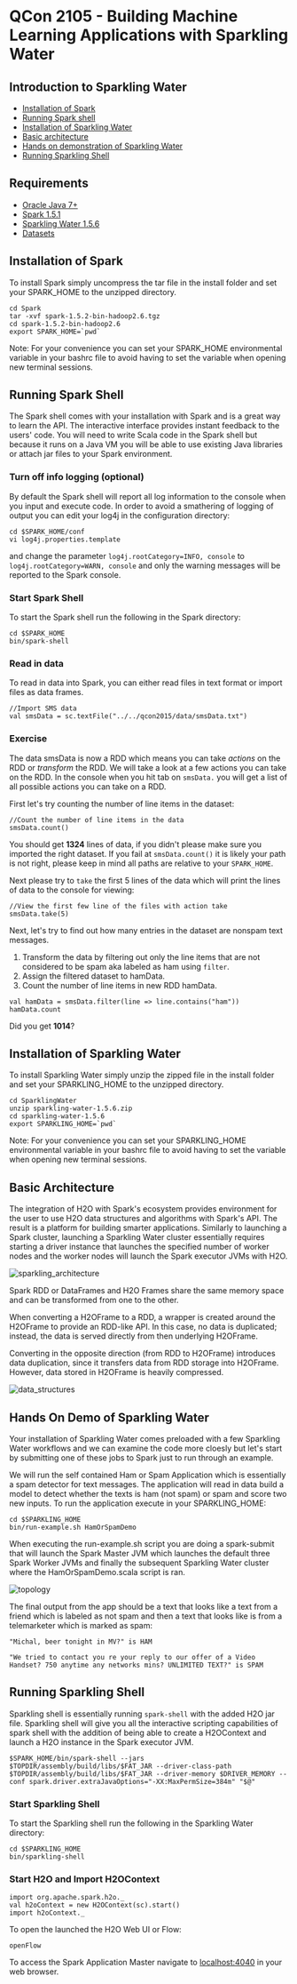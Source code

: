 # QCon 2105 - Building Machine Learning Applications with Sparkling Water

## Introduction to Sparkling Water

- [Installation of Spark](#installation_of_spark)
- [Running Spark shell](#running_spark_shell)
- [Installation of Sparkling Water](#installation_of_sparkling)
- [Basic architecture](#basic_architecture)
- [Hands on demonstration of Sparkling Water](#hands_on)
- [Running Sparkling Shell](#run_it_yourself)

## Requirements
 
 - [Oracle Java 7+](http://www.oracle.com/technetwork/java/javase/downloads/jdk7-downloads-1880260.html) 
 - [Spark 1.5.1](http://spark.apache.org/downloads.html) 
 - [Sparkling Water 1.5.6](http://h2o-release.s3.amazonaws.com/sparkling-water/rel-1.5/6/index.html)
 - [Datasets](https://raw.githubusercontent.com/h2oai/sparkling-water/master/examples/smalldata/smsData.txt) 

## Installation of Spark

To install Spark simply uncompress the tar file in the install folder and set your SPARK_HOME to the unzipped directory.

```
cd Spark
tar -xvf spark-1.5.2-bin-hadoop2.6.tgz
cd spark-1.5.2-bin-hadoop2.6
export SPARK_HOME=`pwd`
```
Note: For your convenience you can set your SPARK_HOME environmental variable in your bashrc file to avoid having to set the variable when opening new terminal sessions.

## Running Spark Shell

The Spark shell comes with your installation with Spark and is a great way to learn the API. The interactive interface provides instant feedback to the users' code. You will need to write Scala code in the Spark shell but because it runs on a Java VM you will be able to use existing Java libraries or attach jar files to your Spark environment. 


### Turn off info logging (optional)

By default the Spark shell will report all log information to the console when you input and execute code. In order to avoid a smathering of logging of output you can edit your log4j in the configuration directory:

```
cd $SPARK_HOME/conf
vi log4j.properties.template
```
and change the parameter `log4j.rootCategory=INFO, console` to `log4j.rootCategory=WARN, console` and only the warning messages will be reported to the Spark console.

### Start Spark Shell

To start the Spark shell run the following in the Spark directory:

```
cd $SPARK_HOME
bin/spark-shell
```

### Read in data

To read in data into Spark, you can either read files in text format or import files as data frames. 

```
//Import SMS data
val smsData = sc.textFile("../../qcon2015/data/smsData.txt")
```

### Exercise

The data smsData is now a RDD which means you can take *actions* on the RDD or *transform* the RDD. We will take a look at a few actions you can take on the RDD. In the console when you hit tab on ```smsData.``` you will get a list of all possible actions you can take on a RDD.

First let's try counting the number of line items in the dataset:

```
//Count the number of line items in the data
smsData.count()
```
You should get **1324** lines of data, if you didn't please make sure you imported the right dataset. If you fail at `smsData.count()` it is likely your path is not right, please keep in mind all paths are relative to your `SPARK_HOME`.

Next please try to `take` the first 5 lines of the data which will print the lines of data to the console for viewing:

```
//View the first few line of the files with action take
smsData.take(5)
```

Next, let's try to find out how many entries in the dataset are nonspam text messages.

1. Transform the data by filtering out only the line items that are not considered to be spam aka labeled as ham using `filter`.
2. Assign the filtered dataset to hamData.
3. Count the number of line items in new RDD hamData.

```
val hamData = smsData.filter(line => line.contains("ham")) 
hamData.count
```
Did you get **1014**?

## Installation of Sparkling Water

To install Sparkling Water simply unzip the zipped file in the install folder and set your SPARKLING_HOME to the unzipped directory.

```
cd SparklingWater
unzip sparkling-water-1.5.6.zip
cd sparkling-water-1.5.6
export SPARKLING_HOME=`pwd`
```
Note: For your convenience you can set your SPARKLING_HOME environmental variable in your bashrc file to avoid having to set the variable when opening new terminal sessions.

## Basic Architecture

The integration of H2O with Spark's ecosystem provides environment for the user to use H2O data structures and algorithms with Spark's API. The result is a platform for building smarter applications. Similarly to launching a Spark cluster, launching a Sparkling Water cluster essentially requires starting a driver instance that launches the specified number of worker nodes and the worker nodes will launch the Spark executor JVMs with H2O.
	
![sparkling_architecture](images/sparkling_architecture.jpg)

Spark RDD or DataFrames and H2O Frames share the same memory space and can be transformed from one to the other.

When converting a H2OFrame to a RDD, a wrapper is created around the H2OFrame to provide an RDD-like API. In this case, no data is duplicated; instead, the data is served directly from then underlying H2OFrame.

Converting in the opposite direction (from RDD to H2OFrame) introduces data duplication, since it transfers data from RDD storage into H2OFrame. However, data stored in H2OFrame is heavily compressed.

![data_structures](images/data_structures.jpg)


## Hands On Demo of Sparkling Water

Your installation of Sparkling Water comes preloaded with a few Sparkling Water workflows and we can examine the code more cloesly but let's start by submitting one of these jobs to Spark just to run through an example.

We will run the self contained Ham or Spam Application which is essentially a spam detector for text messages. The application will read in data build a model to detect whether the texts is ham (not spam) or spam and score two new inputs. To run the application execute in your SPARKLING_HOME:

```
cd $SPARKLING_HOME
bin/run-example.sh HamOrSpamDemo
```

When executing the run-example.sh script you are doing a spark-submit that will launch the Spark Master JVM which launches the default three Spark Worker JVMs and finally the subsequent Sparkling Water cluster where the HamOrSpamDemo.scala script is ran.

![topology](images/topology.png)

The final output from the app should be a text that looks like a text from a friend which is labeled as not spam and then a text that looks like is from a telemarketer which is marked as spam:

```
"Michal, beer tonight in MV?" is HAM
       
"We tried to contact you re your reply to our offer of a Video Handset? 750 anytime any networks mins? UNLIMITED TEXT?" is SPAM
```


## Running Sparkling Shell

Sparkling shell is essentially running `spark-shell` with the added H2O jar file. Sparkling shell will give you all the interactive scripting capabilities of spark shell with the addition of being able to create a H2OContext and launch a H2O instance in the Spark executor JVM.

```
$SPARK_HOME/bin/spark-shell --jars $TOPDIR/assembly/build/libs/$FAT_JAR --driver-class-path $TOPDIR/assembly/build/libs/$FAT_JAR --driver-memory $DRIVER_MEMORY --conf spark.driver.extraJavaOptions="-XX:MaxPermSize=384m" "$@"
```

### Start Sparkling Shell

To start the Sparkling shell run the following in the Sparkling Water directory:

```
cd $SPARKLING_HOME
bin/sparkling-shell
```

### Start H2O and Import H2OContext

```
import org.apache.spark.h2o._
val h2oContext = new H2OContext(sc).start() 
import h2oContext._ 
```
To open the launched the H2O Web UI or Flow:

```
openFlow
```

To access the Spark Application Master navigate to [localhost:4040](localhost:4040) in your web browser.